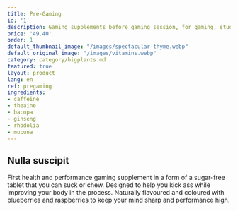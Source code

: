 ```yaml
---
title: Pre-Gaming
id: '1'
description: Gaming supplements before gaming session, for gaming, studying o working. Máximum concentration.
price: '49.40'
order: 1
default_thumbnail_image: "/images/spectacular-thyme.webp"
default_original_image: "/images/vitamins.webp"
category: category/bigplants.md
featured: true
layout: product
lang: en
ref: pregaming
ingredients:
- caffeine
- theaine
- bacopa
- ginseng
- rhodolia
- mucuna
---
```


## Nulla suscipit

First health and performance gaming supplement in a form of a sugar-free tablet that you can suck or chew. Designed to help you kick ass while improving your body in the process. Naturally flavoured and coloured with blueberries and raspberries to keep your mind sharp and performance high.